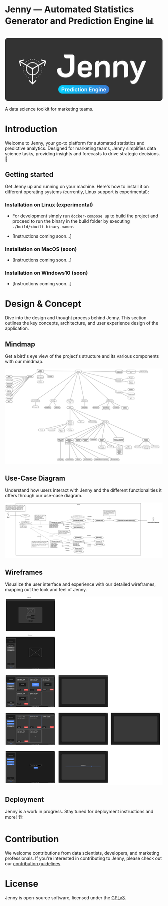 # Jenny — Automated Statistics Generator and Prediction Engine 📊

<!-- START LOGO -->
![logo](docs/images/logo/logo_mid.png)
<!-- END LOGO -->

A data science toolkit for marketing teams.

# Introduction
Welcome to Jenny, your go-to platform for automated statistics and predictive analytics. Designed for marketing teams, Jenny simplifies data science tasks, providing insights and forecasts to drive strategic decisions. 🚀

## Getting started
Get Jenny up and running on your machine. Here's how to install it on different operating systems (currently, Linux support is experimental):

### Installation on Linux (experimental)
- For development simply run `docker-compose up` to build the project and proceed to run the binary in the build folder by executing `./build/<built-binary-name>`.

- [Instructions coming soon...]

### Installation on MacOS (soon)
- [Instructions coming soon...]

### Installation on Windows10 (soon)
- [Instructions coming soon...]

# Design & Concept
Dive into the design and thought process behind Jenny. This section outlines the key concepts, architecture, and user experience design of the application.

## Mindmap
Get a bird's eye view of the project's structure and its various components with our mindmap.

<!-- START MINDMAP -->
![Mindmap](docs/uml/jpg/Mindmap1!MMMindmapDiagram1_1.jpg)
<!-- END MINDMAP -->

## Use-Case Diagram
Understand how users interact with Jenny and the different functionalities it offers through our use-case diagram.

<!-- START USE-CASE DIAGRAM -->
![Use-Case Diagram](docs/uml/jpg/Model1!UseCaseDiagram1_5.jpg)
<!-- END USE-CASE DIAGRAM -->

## Wireframes
Visualize the user interface and experience with our detailed wireframes, mapping out the look and feel of Jenny.

<!-- START UI WIREFRAMES -->
![UI Wireframes](docs/uml/jpg/Wireframe1!WFWireframeDiagram1_6.jpg)
<!-- END UI WIREFRAMES -->

## Deployment
Jenny is a work in progress. Stay tuned for deployment instructions and more! 🏗️

# Contribution
We welcome contributions from data scientists, developers, and marketing professionals. If you're interested in contributing to Jenny, please check out our [contribution guidelines](CONTRIBUTING.md).

# License
Jenny is open-source software, licensed under the [GPLv3](LICENSE).
